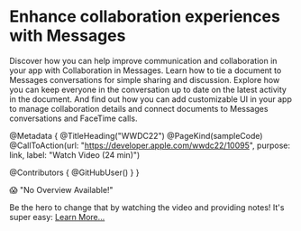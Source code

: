 # Enhance collaboration experiences with Messages

Discover how you can help improve communication and collaboration in your app with Collaboration in Messages. Learn how to tie a document to Messages conversations for simple sharing and discussion. Explore how you can keep everyone in the conversation up to date on the latest activity in the document. And find out how you can add customizable UI in your app to manage collaboration details and connect documents to Messages conversations and FaceTime calls. 

@Metadata {
   @TitleHeading("WWDC22")
   @PageKind(sampleCode)
   @CallToAction(url: "https://developer.apple.com/wwdc22/10095", purpose: link, label: "Watch Video (24 min)")

   @Contributors {
      @GitHubUser(<replace this with your GitHub handle>)
   }
}

😱 "No Overview Available!"

Be the hero to change that by watching the video and providing notes! It's super easy:
 [Learn More…](https://wwdcnotes.com/documentation/wwdcnotes/contributing)

